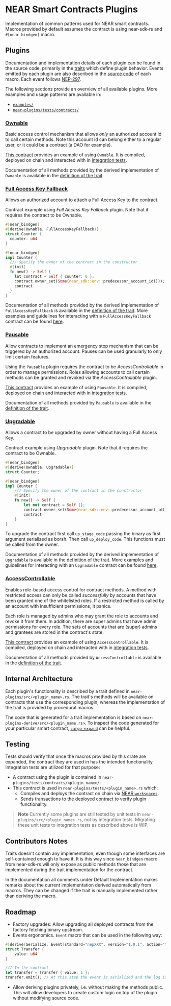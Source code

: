 # NEAR Smart Contracts Plugins

Implementation of common patterns used for NEAR smart contracts. Macros provided by default assumes the contract is
using near-sdk-rs and `#[near_bindgen]` macro.

## Plugins

Documentation and implementation details of each plugin can be found in the source code, primarily in the [traits](/near-plugins/src/) which define plugin behavior. Events emitted by each plugin
are also described in the [source code](/near-plugins-derive/src/) of each macro. Each event follows [NEP-297](https://nomicon.io/Standards/EventsFormat).

The following sections provide an overview of all available plugins. More examples and usage patterns are available in:

- [`examples/`](/examples/)
- [`near-plugins/tests/contracts/`](/near-plugins/tests/contracts/)

### [Ownable](/near-plugins/src/ownable.rs)

Basic access control mechanism that allows _only_ an authorized account id to call certain methods. Note this account id can belong either to a regular user, or it could be a contract (a DAO for example).

[This contract](/near-plugins/tests/contracts/ownable/src/lib.rs) provides an example of using `Ownable`. It is compiled, deployed on chain and interacted with in [integration tests](/near-plugins/tests/ownable.rs).

Documentation of all methods provided by the derived implementation of `Ownable` is available in the [definition of the trait](/near-plugins/src/ownable.rs).

### [Full Access Key Fallback](/near-plugins/src/full_access_key_fallback.rs)

Allows an authorized account to attach a Full Access Key to the contract.

Contract example using _Full Access Key Fallback_ plugin. Note that it requires the contract to be Ownable.

```rust
#[near_bindgen]
#[derive(Ownable, FullAccessKeyFallback)]
struct Counter {
  counter: u64
}

#[near_bindgen]
impl Counter {
  /// Specify the owner of the contract in the constructor
  #[init]
  fn new() -> Self {
    let contract = Self { counter: 0 };
    contract.owner_set(Some(near_sdk::env::predecessor_account_id()));
    contract
  }
}
```

Documentation of all methods provided by the derived implementation of `FullAccessKeyFallback` is available in the [definition of the trait](/near-plugins/src/full_access_key_fallback.rs). More examples and guidelines for interacting with a `FullAccessKeyFallback` contract can be found [here](/examples/full-access-key-fallback-examples/README.md).

### [Pausable](/near-plugins/src/pausable.rs)

Allow contracts to implement an emergency stop mechanism that can be triggered by an authorized account. Pauses can be
used granularly to only limit certain features.

Using the `Pausable` plugin requires the contract to be _AccessControllable_ in order to manage permissions. Roles allowing accounts to call certain methods can be granted and revoked via the _AccessControllable_ plugin.

[This contract](/near-plugins/tests/contracts/pausable/src/lib.rs) provides an example of using `Pausable`. It is compiled, deployed on chain and interacted with in [integration tests](/near-plugins/tests/pausable.rs).

Documentation of all methods provided by `Pausable` is available in the [definition of the trait](/near-plugins/src/pausable.rs).

### [Upgradable](/near-plugins/src/upgradable.rs)

Allows a contract to be upgraded by owner without having a Full Access Key.

Contract example using _Upgradable_ plugin. Note that it requires the contract to be Ownable.

```rust
#[near_bindgen]
#[derive(Ownable, Upgradable)]
struct Counter;

#[near_bindgen]
impl Counter {
    /// Specify the owner of the contract in the constructor
    #[init]
    fn new() -> Self {
        let mut contract = Self {};
        contract.owner_set(Some(near_sdk::env::predecessor_account_id()));
        contract
    }
}
```

To upgrade the contract first call `up_stage_code` passing the binary as first argument serialized as borsh. Then call `up_deploy_code`.
This functions must be called from the owner.

Documentation of all methods provided by the derived implementation of `Upgradable` is available in the [definition of the trait](/near-plugins/src/upgradable.rs). More examples and guidelines for interacting with an `Upgradable` contract can be found [here](/examples/upgradable-examples/README.md).

### [AccessControllable](/near-plugins/src/access_controllable.rs)

Enables role-based access control for contract methods. A method with restricted access can only be called _successfully_ by accounts that have been granted one of the whitelisted roles. If a restricted method is called by an account with insufficient permissions, it panics.

Each role is managed by admins who may grant the role to accounts and revoke it from them. In addition, there are super admins that have admin permissions for every role. The sets of accounts that are (super) admins and grantees are stored in the contract's state.

[This contract](/near-plugins/tests/contracts/access_controllable/src/lib.rs) provides an example of using `AccessControllable`. It is compiled, deployed on chain and interacted with in [integration tests](/near-plugins/tests/access_controllable.rs).

Documentation of all methods provided by `AccessControllable` is available in the [definition of the trait](/near-plugins/src/access_controllable.rs).

## Internal Architecture

Each plugin's functionality is described by a trait defined in `near-plugins/src/<plugin_name>.rs`. The trait's methods will be available on contracts that use the corresponding plugin, whereas the implementation of the trait is provided by procedural macros.

The code that is generated for a trait implementation is based on `near-plugins-derive/src/<plugin_name.rs>`. To inspect the code generated for your particular smart contract, [`cargo-expand`](https://github.com/dtolnay/cargo-expand) can be helpful.

## Testing

Tests should verify that once the macros provided by this crate are expanded, the contract they are used in has the intended functionality. Integration tests are utilized for that purpose:

- A contract using the plugin is contained in `near-plugins/tests/contracts/<plugin_name>/`.
- This contract is used in `near-plugins/tests/<plugin_name>.rs` which:
    - Compiles and deploys the contract on chain via [NEAR `workspaces`](https://docs.rs/workspaces/0.7.0/workspaces/).
    - Sends transactions to the deployed contract to verify plugin functionality.

> **Note**
> Currently some plugins are still tested by unit tests in `near-plugins/src/<plugin_name>.rs`, not by integration tests. Migrating these unit tests to integration tests as described above is WIP.

## Contributors Notes

Traits doesn't contain any implementation, even though some interfaces are self-contained enough to have it.
It is this way since `near_bindgen` macro from near-sdk-rs will only expose as public methods those that are implemented
during the trait implementation for the contract.

In the documentation all comments under Default Implementation makes remarks about the current implementation derived
automatically from macros. They can be changed if the trait is manually implemented rather than deriving the macro.

## Roadmap

- Factory upgrades: Allow upgrading all deployed contracts from the factory fetching binary upstream.
- Events ergonomics. `Event` macro that can be used in the following way:
```rust
#[derive(Serialize, Event(standard="nepXXX", version="1.0.1", action="transfer"))]
struct Transfer { 
    value: u64
}

/// In the contract
let transfer = Transfer { value: 1 };
transfer.emit(); // At this step the event is serialized and the log is emitted.
```
- Allow deriving plugins privately, i.e. without making the methods public.
    This will allow developers to create custom logic on top of the plugin without modifying source code.

